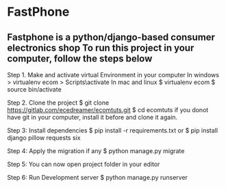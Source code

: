 # FastPhone
Fastphone is a python/django-based consumer electronics shop
To run this project in your computer, follow the steps below
-------------------------------------------------------------
Step 1. Make and activate virtual Environment in your computer
    In windows
    > virtualenv ecom
    > Scripts\activate
    In mac and linux
    $ virtualenv ecom
    $ source bin/activate

Step 2. Clone the project
    $ git clone https://gitlab.com/ecedreamer/ecomtuts.git
    $ cd ecomtuts
    if you donot have git in your computer, install it before and clone it again.

Step 3: Install dependencies 
    $ pip install -r requirements.txt
    or 
    $ pip install django pillow requests six

Step 4: Apply the migration if any
    $ python manage.py migrate


Step 5: You can now open project folder in your editor

Step 6: Run Development server
    $ python manage.py runserver
